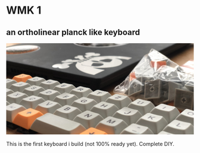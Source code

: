 # WMK 1
## an ortholinear planck like keyboard

![THE BOARD](https://github.com/nerdbude/mechanical_keyboards/blob/master/WMK_1/title.jpg)

This is the first keyboard i build (not 100% ready yet). Complete DIY.

